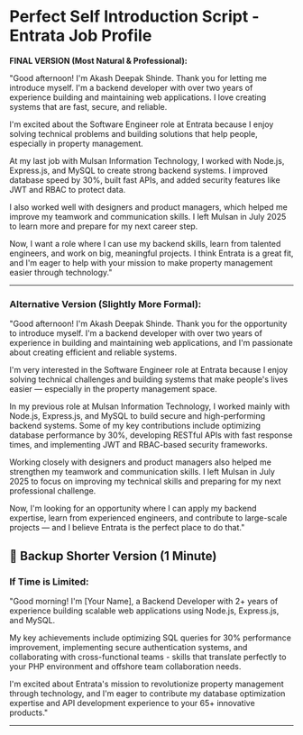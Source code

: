 # Perfect Self Introduction Script - Entrata Job Profile

**FINAL VERSION (Most Natural & Professional):**

"Good afternoon! I'm Akash Deepak Shinde. Thank you for letting me introduce myself. I'm a backend developer with over two years of experience building and maintaining web applications. I love creating systems that are fast, secure, and reliable.

I'm excited about the Software Engineer role at Entrata because I enjoy solving technical problems and building solutions that help people, especially in property management.

At my last job with Mulsan Information Technology, I worked with Node.js, Express.js, and MySQL to create strong backend systems. I improved database speed by 30%, built fast APIs, and added security features like JWT and RBAC to protect data.

I also worked well with designers and product managers, which helped me improve my teamwork and communication skills. I left Mulsan in July 2025 to learn more and prepare for my next career step.

Now, I want a role where I can use my backend skills, learn from talented engineers, and work on big, meaningful projects. I think Entrata is a great fit, and I'm eager to help with your mission to make property management easier through technology."

---

### Alternative Version (Slightly More Formal):

"Good afternoon! I'm Akash Deepak Shinde. Thank you for the opportunity to introduce myself. I'm a backend developer with over two years of experience in building and maintaining web applications, and I'm passionate about creating efficient and reliable systems.

I'm very interested in the Software Engineer role at Entrata because I enjoy solving technical challenges and building systems that make people's lives easier — especially in the property management space.

In my previous role at Mulsan Information Technology, I worked mainly with Node.js, Express.js, and MySQL to build secure and high-performing backend systems. Some of my key contributions include optimizing database performance by 30%, developing RESTful APIs with fast response times, and implementing JWT and RBAC-based security frameworks.

Working closely with designers and product managers also helped me strengthen my teamwork and communication skills. I left Mulsan in July 2025 to focus on improving my technical skills and preparing for my next professional challenge.

Now, I'm looking for an opportunity where I can apply my backend expertise, learn from experienced engineers, and contribute to large-scale projects — and I believe Entrata is the perfect place to do that."



## 🎯 Backup Shorter Version (1 Minute)

### If Time is Limited:

"Good morning! I'm [Your Name], a Backend Developer with 2+ years of experience building scalable web applications using Node.js, Express.js, and MySQL. 

My key achievements include optimizing SQL queries for 30% performance improvement, implementing secure authentication systems, and collaborating with cross-functional teams - skills that translate perfectly to your PHP environment and offshore team collaboration needs.

I'm excited about Entrata's mission to revolutionize property management through technology, and I'm eager to contribute my database optimization expertise and API development experience to your 65+ innovative products."

---
